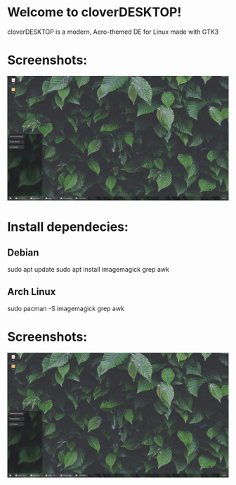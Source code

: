 # Welcome to cloverDESKTOP!
cloverDESKTOP is a modern, Aero-themed DE for Linux made with GTK3

# Screenshots:
![cloverDESKTOP](clover3.png "cloverDESKTOP")

# Install dependecies:

## Debian
sudo apt update
sudo apt install imagemagick grep awk

## Arch Linux
sudo pacman -S imagemagick grep awk

# Screenshots:
![cloverDESKTOP](clover3.png "cloverDESKTOP")

